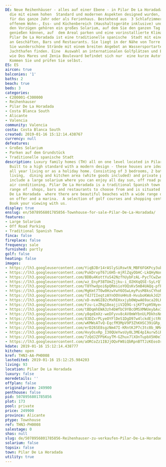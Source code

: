 ```yaml
---
DE: Neue Reihenhäuser - alles auf einer Ebene - in Pilar De La Horadada. Diese Familienhäuser,
  die mit einem hohen  Standard und modernen Aspekten designed wurden, sind ideal
  für das ganze Jahr oder als Ferienhaus. Bestehend aus  3 Schlafzimmern, 2 Bädern
  offenem Wohn-, Ess- und Küchenbereich (Haushaltsgeräte inklusive) und privatem Pool.  Zu
  den Vorzügen gehören ein großes Solarium, auf dem Sie den ganzen Tag über die Sonne
  genießen können, auf  dem Areal parken und eine vorinstallierte Klimaanlage nutzen.
  Pilar De La Horadada ist eine traditionelle spanische  Stadt mit einer großen Auswahl
  an Geschäften, Bars und Restaurants. Sie liegt in der Nähe von Torre De La Horadada,  wo
  Sie wunderschöne Strände mit einem breiten Angebot an Wassersportarten und einen
  Jachthafen finden. Eine  Auswahl an internationalen Golfplätzen und Einkaufszentren
  wie Dos Mares und Zenia Boulevard befindet sich nur  eine kurze Autofahrt entfernt.
  Kommen Sie und prüfen Sie selbst.
ES: ES
aircon: true
balconies: '1'
baths: 2
beach: true
beds: 3
categories:
- €200001-€300000
- Reihenhauser
- Pilar De La Horadada
- Costa Blanca South
- Alicante
- Valencia
community: Valencia
costa: Costa Blanca South
created: 2019-01-16 15:12:14.438767
currency: null
defeatures:
- Großes Solarium
- Parken auf dem Grundstück
- Traditionelle spanische Stadt
description: Luxury family homes (TH) all on one level located in Pilar De La Horadada.
  Built to a high standard with a modern design - these houses are ideal equally for
  all year living or as a holiday home. Consisting of 3 bedrooms, 2 bathrooms open
  living,  dining and kitchen area (white goods included) and private pool. Benefits
  include a large solarium where you can enjoy all day sun, off road parking and pre-installed
  air conditioning. Pilar De La Horadada is a traditional Spanish town with a wide
  range of  shops, bars and restaurants to choose from and is situated next to Torre
  De La Horadada  where there are beautiful beaches with a wide range of water sports
  on offer and a marina.  A selection of golf courses and shopping centres is nearby.
  Book your viewing with us.
display: true
enslug: en/5078956801785856-Townhouse-for-sale-Pilar-De-La-Horadada/
features:
- Large Solarium
- Off Road Parking
- Traditional Spanish Town
finca: false
fireplace: false
frequency: sale
furnished: partly
golf: false
heating: false
images:
- https://lh3.googleusercontent.com/YiqBJBr14rASlySiRswtN_MBF6FGKPcy3ubu8cBn-NIWaDdo28NHak9QZMxZtwJdzU-NBNF7e4iwpiYNZRg=w640-rj-e30-l100
- https://lh3.googleusercontent.com/PukDrvpT67i6H5-mjRlZqyObHC-LkQHyNonfZE-iSreBMA6fIOEEWWQ30fWZg-hyyyCD0wdLEdxVL3-Y5rMn9g=w640-rj-e30-l100
- https://lh3.googleusercontent.com/BDBu4KottYuS42NzfhUybFzAL-PycTCwZwn4374K_SL3_gxlKQthW9CyLwehH9ygLZJu93DINnwUJyW9Y1k2=w640-rj-e30-l100
- https://lh3.googleusercontent.com/wz_EnyP38TUmZjjku-i_O2HXqQSE-SyLrQlYNyGCQSE9UiCVMlM34MiBwuc6ERhYQsuU35KigRfV19aMICaG=w640-rj-e30-l100
- https://lh3.googleusercontent.com/T8Yhwdpoi6pQRmsioYOQsKv5mB4UAQq-pfPQhNRto69BNQ7OkWC9ZF2I-nTvvbe5MvQx1hu32jWS_uvcuxX4=w640-rj-e30-l100
- https://lh3.googleusercontent.com/MgKmt7T0w0HzwYwY6OSwLmyPusM8ksCYhoRcFzzSls-wuab5rG5k5KoTpS48VjIJDTKaTRCjyBFcp5GhPy_WFA=w640-rj-e30-l100
- https://lh3.googleusercontent.com/fdJ7IIeqtzAYnOOVoHHs8-HvuboKWokJd29pEn1PO1euAERqFQ5KHEi5LkLdThtTzxEOgj6xGi9GdM9lxD0dNg=w640-rj-e30-l100
- https://lh3.googleusercontent.com/xD-mvWGIB2cMxREHxxjyb0WpwA69aca20LHjAoOCqrYMMGatSgKYrPHbaJ1BaP5hFzj98EujRgiBn8UY9QXW=w640-rj-e30-l100
- https://lh3.googleusercontent.com/Fzu-LvZRq18eajjiV2Q9G-sjKFTvpH5NyecRK-EHqlmKpIGzfKGN9Hft1j-mrdUeTyVdI72-pQaGXo_Qnsmi=w640-rj-e30-l100
- https://lh3.googleusercontent.com/tBDqmhEWA3zh4bWfbC9YBcOMSXMWUeybAv3U8zCU-0MuJmc-Zp0tXpJdyk7GYrLxkiGi2pwpu7Dokug9Yf0=w640-rj-e30-l100
- https://lh3.googleusercontent.com/y8qeEmXz-weDFyvv8cAV0mWYbnULPDkhsNn9vFgkPPR9XagDXQe8ARpB8N9J-FMcT0yY-EwCe0b4OGNDKAw9=w640-rj-e30-l100
- https://lh3.googleusercontent.com/83DZxrPLyeOYFlDeS1DgD97w4lckdEjctRGkaYiDhUUaGU3XJS7cMe7o6YkfD_D5SDjI20UPBHhtV5tVTiU=w640-rj-e30-l100
- https://lh3.googleusercontent.com/wKMWsATvQ-EqcfM3MpV9P3ZhKHSC39iGRp_d8gHSy9RMGxatfFAFjaA8sfb0GQNquEoUVyUiU9tDEii6b3HL=w640-rj-e30-l100
- https://lh3.googleusercontent.com/erD26SE8sgzNm47I-KRntKJP7c3tc0b_NMAaMlx71FtWgAVS01kdac37HWZVkaz9Az8I19ruUEcVDJphhsE=w640-rj-e30-l100
- https://lh3.googleusercontent.com/HvyOsxRp_I30QUeYwsUy0L3ME4pIAurw5iRVAjG1SMpAk-fmpaSxxWYmFihTlyaDGbEGm3ussai-LaUixbb5=w640-rj-e30-l100
- https://lh3.googleusercontent.com/7zQdJZFPbKuyTM-GZhux7lXOnTupbX5H0e7Vo80zCyIHvmYc65T4H4CJK7gf5wr6smihqGs8pbuWSld7wJ8=w640-rj-e30-l100
- https://lh3.googleusercontent.com/aORCoZz1IBJjOQvFW8iQbRpnBTTJzKEosOrQoqJBV4uJA9fvUBozRIpaMjVABcPeC2i5aNzYncukgzuotio-YQ=w640-rj-e30-l100
kdate: 2019-01-16 15:12:14.438777
kitchen: open
kref: THN3-AA-PH0008
lastedited: 2019-01-16 15:12:25.984203
living: 93
location: Pilar De La Horadada
luxury: false
moredetails: ''
offplan: false
originalprice: 249900
penthouse: false
pid: 5078956801785856
plot: 173
pool: private
price: 249900
province: Alicante
ptype: Townhouse
ref: THN3-PH0008
salestage: 0
shas: null
slug: de/5078956801785856-Reihenhauser-zu-verkaufen-Pilar-De-La-Horadada/
solarium: false
topsix: false
town: Pilar De La Horadada
utility: true
---
```

